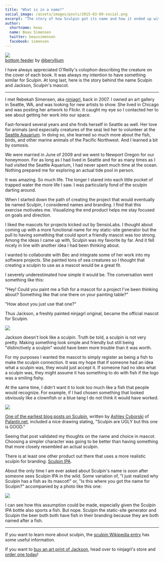 ```yaml
---
title: "What is in a name?"
social_image: /assets/images/posts/2015-03-09-social.png
excerpt: "The story of how Sculpin got its name and how it ended up with a fish for its mascot."
author:
  shortname: beau
  name: Beau Simensen
  twitter: beausimensen
  facebook: simensen
---
```


[![]({{site.url}}/assets/images/posts/2015-03-09-sturgeon-poacher-by-beryllium.jpg)](https://www.flickr.com/photos/beryllium/6917782491/)<br>
<span class="caption">[bottom feeder](https://www.flickr.com/photos/beryllium/6917782491/) by [@beryllium](https://twitter.com/beryllium9)</span>


I have always appreciated O'Reilly's colophon describing the creature on the cover of each book. It was always my intention to have something similar for Sculpin. At long last, here is the story behind the name Sculpin and Jackson, Sculpin's mascot.

---

I met Rebekah Simensen, aka [ninjagrl](http://ninjagrl.com/), back in 2007. I owned an art gallery in Seattle, WA, and was looking for new artists to show. She lived in Chicago and was posting her artwork to Flickr. It caught my eye so I contacted her to see about getting her work into our space.

Fast-forward several years and she finds herself in Seattle as well. Her love for animals (and especially creatures of the sea) led her to volunteer at the [Seattle Aquarium](http://www.seattleaquarium.org/). In doing so, she learned so much more about the fish, birds, and other marine animals of the Pacific Northwest. And I learned a bit by osmosis.

We were married in June of 2009 and we went to Newport Oregon for our honeymoon. For as long as I had lived in Seattle and for as many times as I had visited the Seattle Aquarium, I had never spent much time at the ocean. Nothing prepared me for exploring an actual tide pool in person.

It was amazing. So much life. The longer I stared into each little pocket of trapped water the more life I saw. I was particularly fond of the sculpin darting around.

When I started down the path of creating the project that would eventually be named Sculpin, I considered names and branding. I find that this exercise motivates me. Visualizing the end product helps me stay focused on goals and direction.

I liked the mascots for projects kicked out by SensioLabs. I thought about coming up with a more functional name for my static-site generator but the pull to having something that could sport a friendly mascot was too strong. Among the ideas I came up with, Sculpin was my favorite by far. And it fell nicely in line with another idea I had been thinking about.

I wanted to collaborate with Bec and integrate some of her work into my software projects. She painted tons of sea creatures so I thought that creating a sculpin to use as a mascot would be a great fit.

I severely underestimated how simple it would be. The conversation went something like this:

"Hey! Could you paint me a fish for a mascot for a project I've been thinking about? Something like that one there on your painting table?"

"How about you just use that one?"

Thus Jackson, a freshly painted ninjagrl original, became the official mascot for Sculpin.

![]({{site.url}}/assets/images/posts/2015-03-09-sculpin-wall-art.jpg)

Jackson doesn't look like a sculpin. Truth be told, a sculpin is not very pretty. Making something look simple and friendly but still being "distinctively a sculpin" would have been more trouble than it was worth.

For my purposes I wanted the mascot to simply register as being a fish to make the sculpin connection. It was my hope that if someone had an idea what a sculpin was, they would just accept it. If someone had no idea what a sculpin was, they might assume it has something to do with fish if the logo was a smiling fishy.

At the same time, I didn't want it to look too much like a fish that people would recognize. For example, if I had chosen something that looked obviously like a clownfish or a blue tang I do not think it would have worked.

[![]({{site.url}}/assets/images/posts/2015-03-09-sculpin-are-ugly-palantir.jpg)](http://www.palantir.net/blog/diving-sculpin-designers-holiday-fueled-adventure)

[One of the earliest blog posts on Sculpin](http://www.palantir.net/blog/diving-sculpin-designers-holiday-fueled-adventure), written by [Ashley Cyborski](http://www.palantir.net/about/team/ashley-cyborski) of [Palantir.net](http://palantir.net/), included a nice drawing stating, "Sculpin are UGLY but this one is GOOD."

Seeing that post validated my thoughts on the name and choice in mascot. Choosing a simpler character was going to be better than having something that more closely resembled an actual sculpin.

There is at least one other product out there that uses a more realistic sculpin for branding: [Sculpin IPA](http://www.ballastpoint.com/beer/sculpin/).

About the only time I am ever asked about Sculpin's name is soon after someone sees Sculpin IPA in the wild. Some variation of, "I just realized why Sculpin has a fish as its mascot!" or, "Is this where you got the name for Sculpin?" accompanied by a photo like this one:

[![]({{site.url}}/assets/images/posts/2015-03-09-sculpin-name-jmikola.jpg)](https://twitter.com/jmikola/status/509124371957678080)

I can see how this assumption could be made, especially given the Sculpin IPA bottle also sports a fish. But nope.  Sculpin the static-site generator and Sculpin the beer both both have fish in their branding because they are both named after a fish.

---

If you want to learn more about sculpin, the [sculpin Wikipedia entry](http://en.wikipedia.org/wiki/Sculpin) has some useful information.

If you want to [buy an art print of Jackson](http://ninjagrl.com/shop/products/sculpin-swim-with-the-cool-kids/), head over to ninjagrl's store and [order one today](http://ninjagrl.com/shop/products/sculpin-swim-with-the-cool-kids/)!
